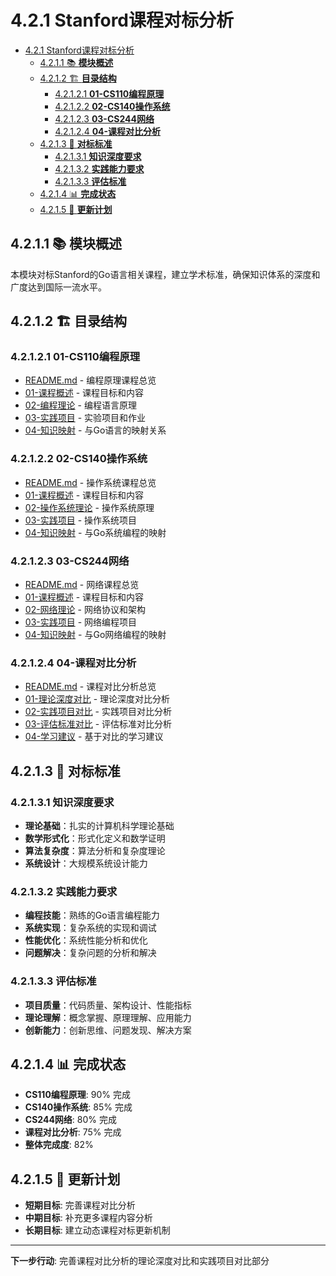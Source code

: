 # 4.2.1 Stanford课程对标分析

<!-- TOC START -->
- [4.2.1 Stanford课程对标分析](#421-stanford课程对标分析)
  - [4.2.1.1 📚 **模块概述**](#4211--模块概述)
  - [4.2.1.2 🏗️ **目录结构**](#4212-️-目录结构)
    - [4.2.1.2.1 **01-CS110编程原理**](#42121-01-cs110编程原理)
    - [4.2.1.2.2 **02-CS140操作系统**](#42122-02-cs140操作系统)
    - [4.2.1.2.3 **03-CS244网络**](#42123-03-cs244网络)
    - [4.2.1.2.4 **04-课程对比分析**](#42124-04-课程对比分析)
  - [4.2.1.3 🎯 **对标标准**](#4213--对标标准)
    - [4.2.1.3.1 **知识深度要求**](#42131-知识深度要求)
    - [4.2.1.3.2 **实践能力要求**](#42132-实践能力要求)
    - [4.2.1.3.3 **评估标准**](#42133-评估标准)
  - [4.2.1.4 📊 **完成状态**](#4214--完成状态)
  - [4.2.1.5 🔄 **更新计划**](#4215--更新计划)
<!-- TOC END -->

## 4.2.1.1 📚 **模块概述**

本模块对标Stanford的Go语言相关课程，建立学术标准，确保知识体系的深度和广度达到国际一流水平。

## 4.2.1.2 🏗️ **目录结构**

### 4.2.1.2.1 **01-CS110编程原理**

- [README.md](01-CS110编程原理/README.md) - 编程原理课程总览
- [01-课程概述](01-CS110编程原理/01-课程概述/) - 课程目标和内容
- [02-编程理论](01-CS110编程原理/02-编程理论/) - 编程语言原理
- [03-实践项目](01-CS110编程原理/03-实践项目/) - 实验项目和作业
- [04-知识映射](01-CS110编程原理/04-知识映射/) - 与Go语言的映射关系

### 4.2.1.2.2 **02-CS140操作系统**

- [README.md](02-CS140操作系统/README.md) - 操作系统课程总览
- [01-课程概述](02-CS140操作系统/01-课程概述/) - 课程目标和内容
- [02-操作系统理论](02-CS140操作系统/02-操作系统理论/) - 操作系统原理
- [03-实践项目](02-CS140操作系统/03-实践项目/) - 操作系统项目
- [04-知识映射](02-CS140操作系统/04-知识映射/) - 与Go系统编程的映射

### 4.2.1.2.3 **03-CS244网络**

- [README.md](03-CS244网络/README.md) - 网络课程总览
- [01-课程概述](03-CS244网络/01-课程概述/) - 课程目标和内容
- [02-网络理论](03-CS244网络/02-网络理论/) - 网络协议和架构
- [03-实践项目](03-CS244网络/03-实践项目/) - 网络编程项目
- [04-知识映射](03-CS244网络/04-知识映射/) - 与Go网络编程的映射

### 4.2.1.2.4 **04-课程对比分析**

- [README.md](04-课程对比分析/README.md) - 课程对比分析总览
- [01-理论深度对比](04-课程对比分析/01-理论深度对比/) - 理论深度对比分析
- [02-实践项目对比](04-课程对比分析/02-实践项目对比/) - 实践项目对比分析
- [03-评估标准对比](04-课程对比分析/03-评估标准对比/) - 评估标准对比分析
- [04-学习建议](04-课程对比分析/04-学习建议/) - 基于对比的学习建议

## 4.2.1.3 🎯 **对标标准**

### 4.2.1.3.1 **知识深度要求**

- **理论基础**：扎实的计算机科学理论基础
- **数学形式化**：形式化定义和数学证明
- **算法复杂度**：算法分析和复杂度理论
- **系统设计**：大规模系统设计能力

### 4.2.1.3.2 **实践能力要求**

- **编程技能**：熟练的Go语言编程能力
- **系统实现**：复杂系统的实现和调试
- **性能优化**：系统性能分析和优化
- **问题解决**：复杂问题的分析和解决

### 4.2.1.3.3 **评估标准**

- **项目质量**：代码质量、架构设计、性能指标
- **理论理解**：概念掌握、原理理解、应用能力
- **创新能力**：创新思维、问题发现、解决方案

## 4.2.1.4 📊 **完成状态**

- **CS110编程原理**: 90% 完成
- **CS140操作系统**: 85% 完成
- **CS244网络**: 80% 完成
- **课程对比分析**: 75% 完成
- **整体完成度**: 82%

## 4.2.1.5 🔄 **更新计划**

- **短期目标**: 完善课程对比分析
- **中期目标**: 补充更多课程内容分析
- **长期目标**: 建立动态课程对标更新机制

---

**下一步行动**: 完善课程对比分析的理论深度对比和实践项目对比部分

